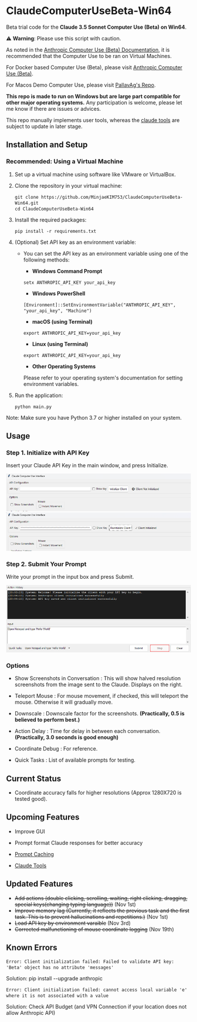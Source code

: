 # ClaudeComputerUseBeta-Win64

Beta trial code for the **Claude 3.5 Sonnet Computer Use (Beta) on __Win64__**.

 ⚠️ **Warning**: Please use this script with caution.

As noted in the [Anthropic Computer Use (Beta) Documentation](https://docs.anthropic.com/en/docs/build-with-claude/computer-use), it is recommended that the Computer Use to be ran on Virtual Machines. 

For Docker based Computer Use (Beta), please visit [Anthropic Computer Use (Beta)](https://github.com/anthropics/anthropic-quickstarts/tree/main/computer-use-demo).

For Macos Demo Computer Use, please visit [PallavAg's Repo](https://github.com/PallavAg/claude-computer-use-macos/tree/main).

**This repo is made to run on Windows but are large part compatible for other major operating systems.** Any participation is welcome, please let me know if there are issues or advices. 

This repo manually implements user tools, whereas the [claude tools](https://docs.anthropic.com/en/docs/build-with-claude/tool-use) are subject to update in later stage. 

## Installation and Setup

### Recommended: Using a Virtual Machine

1. Set up a virtual machine using software like VMware or VirtualBox.

2. Clone the repository in your virtual machine:
   ```
   git clone https://github.com/MinjaeKIM753/ClaudeComputerUseBeta-Win64.git
   cd ClaudeComputerUseBeta-Win64
   ```

3. Install the required packages:
   ```
   pip install -r requirements.txt
   ```

4. (Optional) Set API key as an environment variable:
   - You can set the API key as an environment variable using one of the following methods:
     - **Windows Command Prompt** 
     ```
     setx ANTHROPIC_API_KEY your_api_key
     ```
     - **Windows PowerShell** 
     ```
     [Environment]::SetEnvironmentVariable("ANTHROPIC_API_KEY", "your_api_key", "Machine")
     ```
     - **macOS (using Terminal)**
     ```
     export ANTHROPIC_API_KEY=your_api_key
     ```
     - **Linux (using Terminal)**
     ```
     export ANTHROPIC_API_KEY=your_api_key
     ```
     - **Other Operating Systems**
     
     Please refer to your operating system's documentation for setting environment variables.

4. Run the application:
   ```
   python main.py
   ```

Note: Make sure you have Python 3.7 or higher installed on your system.

## Usage

### Step 1. Initialize with API Key

Insert your Claude API Key in the main window, and press Initialize.

![Before_initialize](./img/CCMP1.png)
![After_initialize](./img/CCMP1-1.png)

### Step 2. Submit Your Prompt

Write your prompt in the input box and press Submit.

![Processing](./img/CCMP2.png)

### Options

- Show Screenshots in Conversation : This will show halved resolution screenshots from the image sent to the Claude. Displays on the right.

- Teleport Mouse : For mouse movement, if checked, this will teleport the mouse. Otherwise it will gradually move.

- Downscale : Downscale factor for the screenshots. __(Practically, 0.5 is believed to perform best.)__

- Action Delay : Time for delay in between each conversation. __(Practically, 3.0 seconds is good enough)__

- Coordinate Debug : For reference.

- Quick Tasks : List of available prompts for testing. 

## Current Status

- Coordinate accuracy falls for higher resolutions (Approx 1280X720 is tested good).

## Upcoming Features

- Improve GUI

- Prompt format Claude responses for better accuracy

- [Prompt Caching](https://docs.anthropic.com/en/docs/build-with-claude/prompt-caching)

- [Claude Tools](https://docs.anthropic.com/en/docs/build-with-claude/tool-use)

## Updated Features

- ~~Add actions (double clicking, scrolling, waiting, right clicking, dragging, special keys(changing typing language))~~ (Nov 1st)
- ~~Improve memory lag (Currently, it reflects the previous task and the first task. This is to prevent hallucinations and repetitions.)~~ (Nov 1st)
- ~~Load API key by environment varaible~~ (Nov 3rd)
- ~~Corrected malfunctioning of mouse coordinate logging~~ (Nov 19th)

## Known Errors

```
Error: Client initialization failed: Failed to validate API key: 'Beta' object has no attribute 'messages'
```
Solution: pip install --upgrade anthropic


```
Error: Client initialization failed: cannot access local variable 'e' where it is not associated with a value
```
Solution: Check API Budget (and VPN Connection if your location does not allow Anthropic API)
